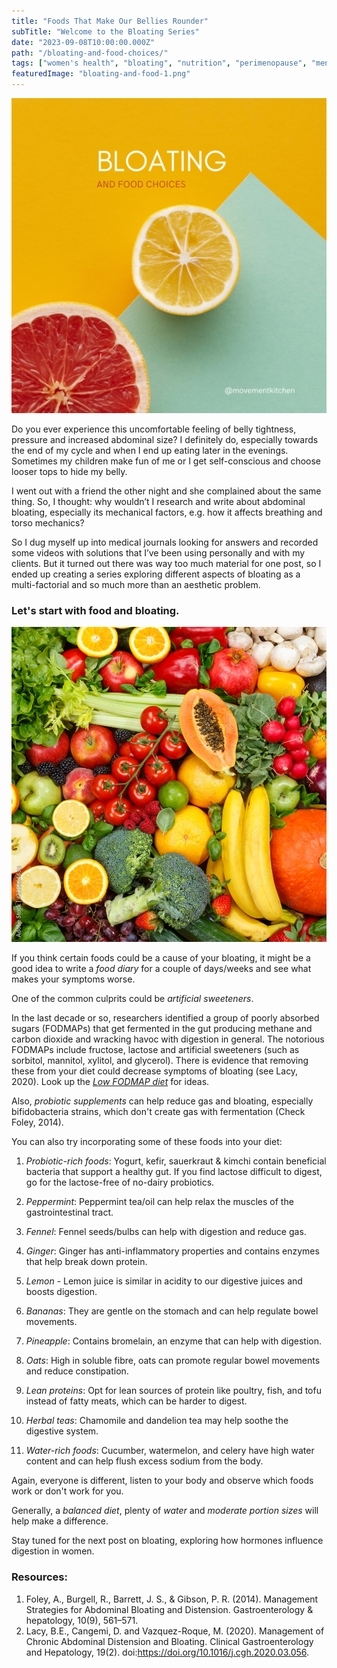 ```yaml
---
title: "Foods That Make Our Bellies Rounder"
subTitle: "Welcome to the Bloating Series"
date: "2023-09-08T10:00:00.000Z"
path: "/bloating-and-food-choices/"
tags: ["women's health", "bloating", "nutrition", "perimenopause", "menopause"]
featuredImage: "bloating-and-food-1.png"
---
```


![Bloating and Food Choices](bloating-and-food-1.png)

Do you ever experience this uncomfortable feeling of belly tightness, pressure and increased abdominal size? I definitely do, especially towards the end of my cycle and when I end up eating later in the evenings. Sometimes my children make fun of me or I get self-conscious and choose looser tops to hide my belly. 

I went out with a friend the other night and she complained about the same thing. So, I thought: why wouldn’t I research and write about abdominal bloating, especially its mechanical factors, e.g. how it affects breathing and torso mechanics? 

So I dug myself up into medical journals looking for answers and recorded some videos with solutions that I’ve been using personally and with my clients. But it turned out there was way too much material for one post, so I ended up creating a series exploring different aspects of bloating as a multi-factorial and so much more than an aesthetic problem.

### Let's start with food and bloating. 

![Fruits](fruit.jpg)

If you think certain foods could be a cause of your bloating, it might be a good idea to write a *food diary* for a couple of days/weeks and see what makes your symptoms worse. 

One of the common culprits could be *artificial sweeteners*. 

In the last decade or so, researchers identified a group of poorly absorbed sugars (FODMAPs) that get fermented in the gut producing methane and carbon dioxide and wracking havoc with digestion in general. The notorious FODMAPs include fructose, lactose and artificial sweeteners (such as sorbitol, mannitol, xylitol, and glycerol). There is evidence that removing these from your diet could decrease symptoms of bloating (see Lacy, 2020). Look up the [*Low FODMAP diet*](https://www.medicalnewstoday.com/articles/319722) for ideas. 

Also, *probiotic supplements* can help reduce gas and bloating, especially bifidobacteria strains, which don't create gas with fermentation (Check Foley, 2014).

You can also try incorporating some of these foods into your diet:

1. *Probiotic-rich foods*: Yogurt, kefir, sauerkraut & kimchi contain beneficial bacteria that support a healthy gut. If you find lactose difficult to digest, go for the lactose-free of no-dairy probiotics.

2. *Peppermint*: Peppermint tea/oil can help relax the muscles of the gastrointestinal tract.

3. *Fennel*: Fennel seeds/bulbs can help with digestion and reduce gas.

4. *Ginger*: Ginger has anti-inflammatory properties and contains enzymes that help break down protein.

5. *Lemon* - Lemon juice is similar in acidity to our digestive juices and boosts digestion.

6. *Bananas*: They are gentle on the stomach and can help regulate bowel movements.

7. *Pineapple*: Contains bromelain, an enzyme that can help with digestion.

8. *Oats*: High in soluble fibre, oats can promote regular bowel movements and reduce constipation.

9. *Lean proteins*: Opt for lean sources of protein like poultry, fish, and tofu instead of fatty meats, which can be harder to digest.

10. *Herbal teas*: Chamomile and dandelion tea may help soothe the digestive system.

11. *Water-rich foods*: Cucumber, watermelon, and celery have high water content and can help flush excess sodium from the body.

Again, everyone is different, listen to your body and observe which foods work or don't work for you.

Generally, a *balanced diet*, plenty of *water* and *moderate portion sizes* will help make a difference.

Stay tuned for the next post on bloating, exploring how hormones influence digestion in women.

### Resources:

1. Foley, A., Burgell, R., Barrett, J. S., & Gibson, P. R. (2014). Management Strategies for Abdominal Bloating and Distension. Gastroenterology & hepatology, 10(9), 561–571.
2. Lacy, B.E., Cangemi, D. and Vazquez-Roque, M. (2020). Management of Chronic Abdominal Distension and Bloating. Clinical Gastroenterology and Hepatology, 19(2). doi:https://doi.org/10.1016/j.cgh.2020.03.056.
